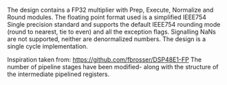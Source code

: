 The design contains a FP32 multiplier with Prep, Execute, Normalize and Round modules.
The floating point format used is a simplified IEEE754 Single precision standard and supports the default IEEE754 rounding mode (round to nearest, tie to even) and all the exception flags. Signalling NaNs are not supported, neither are denormalized numbers.
The design is a single cycle implementation.

Inspiration taken from: https://github.com/fbrosser/DSP48E1-FP
The number of pipeline stages have been modified- along with the structure of the intermediate pipelined registers. 

